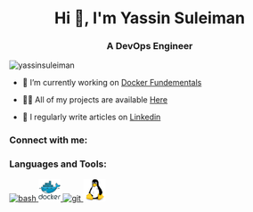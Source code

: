 <h1 align="center">Hi 👋, I'm Yassin Suleiman</h1>
<h3 align="center">A DevOps Engineer</h3>

<p align="left"> <img src="https://komarev.com/ghpvc/?username=yassinsuleiman&label=Profile%20views&color=0e75b6&style=flat" alt="yassinsuleiman" /> </p>

- 🔭 I’m currently working on [Docker Fundementals](https://github.com/yassinsuleiman/DevoOps-Docker-Learning)

- 👨‍💻 All of my projects are available [Here](https://github.com/yassinsuleiman?tab=repositories)

- 📝 I regularly write articles on [Linkedin](http://linkedin.com/in/ysuleiman/)

<h3 align="left">Connect with me:</h3>
<p align="left">
</p>

<h3 align="left">Languages and Tools:</h3>
<p align="left"> <a href="https://www.gnu.org/software/bash/" target="_blank" rel="noreferrer"> <img src="https://www.vectorlogo.zone/logos/gnu_bash/gnu_bash-icon.svg" alt="bash" width="40" height="40"/> </a> <a href="https://www.docker.com/" target="_blank" rel="noreferrer"> <img src="https://raw.githubusercontent.com/devicons/devicon/master/icons/docker/docker-original-wordmark.svg" alt="docker" width="40" height="40"/> </a> <a href="https://git-scm.com/" target="_blank" rel="noreferrer"> <img src="https://www.vectorlogo.zone/logos/git-scm/git-scm-icon.svg" alt="git" width="40" height="40"/> </a> <a href="https://www.linux.org/" target="_blank" rel="noreferrer"> <img src="https://raw.githubusercontent.com/devicons/devicon/master/icons/linux/linux-original.svg" alt="linux" width="40" height="40"/> </a> </p>
